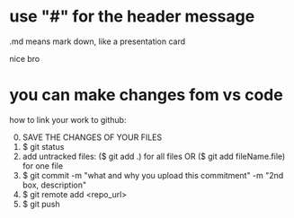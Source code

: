 # use "#" for the header message

.md means mark down, like a presentation card

nice bro

# you can make changes fom vs code 

how to link your work to github:

0) SAVE THE CHANGES OF YOUR FILES
1) $ git status
2) add untracked files: ($ git add .) for all files OR ($ git add fileName.file) for one file
3) $ git commit -m "what and why you upload this commitment" -m "2nd box, description"
4) $ git remote add <name> <repo_url>
5) $ git push <name>
